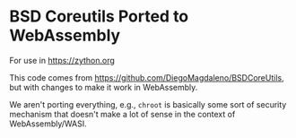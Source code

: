 # BSD Coreutils Ported to WebAssembly

For use in https://zython.org

This code comes from https://github.com/DiegoMagdaleno/BSDCoreUtils, but with changes to make it work in WebAssembly.

We aren't porting everything, e.g., `chroot` is basically some sort of security mechanism that doesn't make a lot of sense in the context of WebAssembly/WASI.